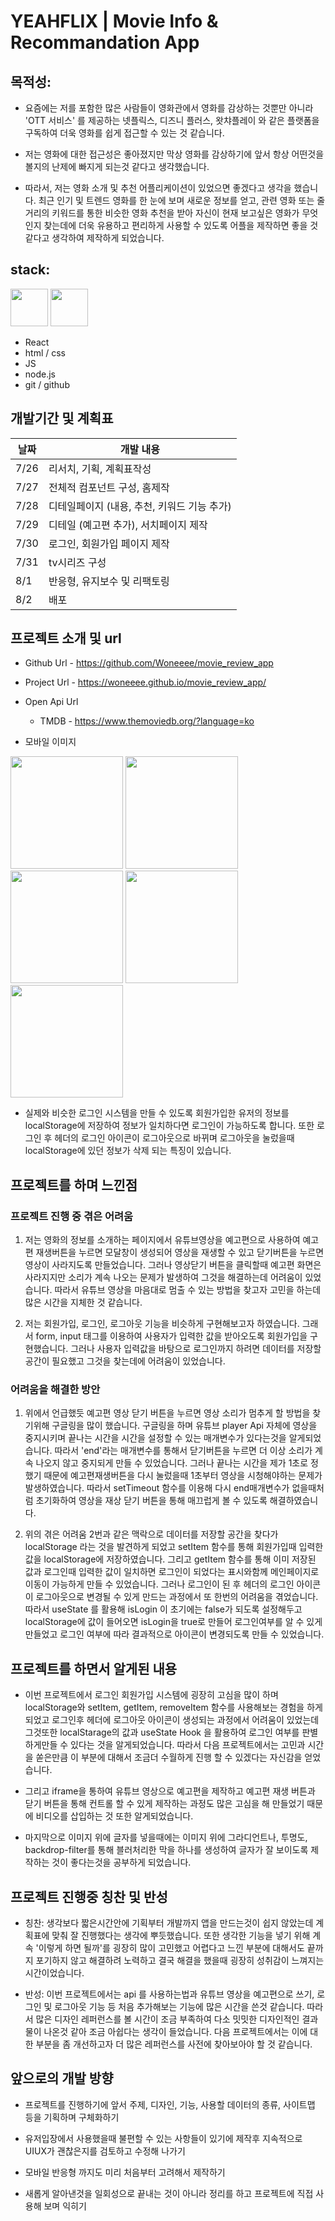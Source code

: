 # YEAHFLIX | Movie Info & Recommandation App

## 목적성:

- 요즘에는 저를 포함한 많은 사람들이 영화관에서 영화를 감상하는 것뿐만 아니라 'OTT 서비스' 를 제공하는 넷플릭스, 디즈니 플러스, 왓챠플레이 와 같은 플랫폼을 구독하여 더욱 영화를 쉽게 접근할 수 있는 것 같습니다.

- 저는 영화에 대한 접근성은 좋아졌지만 막상 영화를 감상하기에 앞서 항상 어떤것을 볼지의 난제에 빠지게 되는것 같다고 생각했습니다.

- 따라서, 저는 영화 소개 및 추천 어플리케이션이 있었으면 좋겠다고 생각을 했습니다. 최근 인기 및 트렌드 영화를 한 눈에 보며 새로운 정보를 얻고, 관련 영화 또는 줄거리의 키워드를 통한 비슷한 영화 추천을 받아 자신이 현재 보고싶은 영화가 무엇인지 찾는데에 더욱 유용하고 편리하게 사용할 수 있도록 어플을 제작하면 좋을 것 같다고 생각하여 제작하게 되었습니다.

## stack:

<div display="flex">
  <img src="https://upload.wikimedia.org/wikipedia/commons/thumb/9/99/Unofficial_JavaScript_logo_2.svg/800px-Unofficial_JavaScript_logo_2.svg.png" width="60px" />
  <img src="https://encrypted-tbn0.gstatic.com/images?q=tbn:ANd9GcSg1MndL-Xp1JcnqaB0YOqTp6zDjrwYyGKsPA&s" width="60px" /> 
</div>

- React
- html / css
- JS
- node.js
- git / github

## 개발기간 및 계획표

| 날짜 | 개발 내용                                   |
| ---- | ------------------------------------------- |
| 7/26 | 리서치, 기획, 계획표작성                    |
| 7/27 | 전체적 컴포넌트 구성, 홈제작                |
| 7/28 | 디테일페이지 (내용, 추천, 키워드 기능 추가) |
| 7/29 | 디테일 (예고편 추가), 서치페이지 제작       |
| 7/30 | 로그인, 회원가입 페이지 제작                |
| 7/31 | tv시리즈 구성                               |
| 8/1  | 반응형, 유지보수 및 리팩토링                |
| 8/2  | 배포                                        |

## 프로젝트 소개 및 url

- Github Url - https://github.com/Woneeee/movie_review_app
- Project Url - https://woneeee.github.io/movie_review_app/

- Open Api Url

  - TMDB - https://www.themoviedb.org/?language=ko

- 모바일 이미지

<div display="flex" >
  <img src="./src/mo_app/Main.png" width="180px"  />
  <img src="./src/mo_app/Detail.png" width="180px"  />
  <img src="./src/mo_app/Keyword.png" width="180px"  />
  <img src="./src/mo_app/Search.png" width="180px"  />
  <img src="./src/mo_app/Login.png" width="180px"  />
</div>

- 실제와 비슷한 로그인 시스템을 만들 수 있도록 회원가입한 유저의 정보를 localStorage에 저장하여 정보가 일치하다면 로그인이 가능하도록 합니다. 또한 로그인 후 헤더의 로그인 아이콘이 로그아웃으로 바뀌며 로그아웃을 눌렀을때 localStorage에 있던 정보가 삭제 되는 특징이 있습니다.

## 프로젝트를 하며 느낀점

### 프로젝트 진행 중 겪은 어려움

1.  저는 영화의 정보를 소개하는 페이지에서 유튜브영상을 예고편으로 사용하여 예고편 재생버튼을 누르면 모달창이 생성되어 영상을 재생할 수 있고 닫기버튼을 누르면 영상이 사라지도록 만들었습니다. 그러나 영상닫기 버튼을 클릭할때 예고편 화면은 사라지지만 소리가 계속 나오는 문제가 발생하여 그것을 해결하는데 어려움이 있었습니다. 따라서 유튜브 영상을 마음대로 멈출 수 있는 방법을 찾고자 고민을 하는데 많은 시간을 지체한 것 같습니다.

2.  저는 회원가입, 로그인, 로그아웃 기능을 비슷하게 구현해보고자 하였습니다. 그래서 form, input 태그를 이용하여 사용자가 입력한 값을 받아오도록 회원가입을 구현했습니다. 그러나 사용자 입력값을 바탕으로 로그인까지 하려면 데이터를 저장할 공간이 필요했고 그것을 찾는데에 어려움이 있었습니다.

### 어려움을 해결한 방안

1. 위에서 언급했듯 예고편 영상 닫기 버튼을 누르면 영상 소리가 멈추게 할 방법을 찾기위해 구글링을 많이 했습니다. 구글링을 하며 유튜브 player Api 자체에 영상을 중지시키며 끝나는 시간을 시간을 설정할 수 있는 매개변수가 있다는것을 알게되었습니다. 따라서 'end'라는 매개변수를 통해서 닫기버튼을 누르면 더 이상 소리가 계속 나오지 않고 중지되게 만들 수 있었습니다. 그러나 끝나는 시간을 제가 1초로 정했기 때문에 예고편재생버튼을 다시 눌렀을때 1초부터 영상을 시청해야하는 문제가 발생하였습니다. 따라서 setTimeout 함수를 이용해 다시 end매개변수가 없을때처럼 초기화하여 영상을 재상 닫기 버튼을 통해 매끄럽게 볼 수 있도록 해결하였습니다.

2. 위의 겪은 어려움 2번과 같은 맥락으로 데이터를 저장할 공간을 찾다가 localStorage 라는 것을 발견하게 되었고 setItem 함수를 통해 회원가입때 입력한 값을 localStorage에 저장하였습니다. 그리고 getItem 함수를 통해 이미 저장된 값과 로그인때 입력한 값이 일치하면 로그인이 되었다는 표시와함께 메인페이지로 이동이 가능하게 만들 수 있었습니다. 그러나 로그인이 된 후 헤더의 로그인 아이콘이 로그아웃으로 변경될 수 있게 만드는 과정에서 또 한번의 어려움을 겪었습니다. 따라서 useState 를 활용해 isLogin 이 초기에는 false가 되도록 설정해두고 localStorage에 값이 들어오면 isLogin을 true로 만들어 로그인여부를 알 수 있게 만들었고 로그인 여부에 따라 결과적으로 아이콘이 변경되도록 만들 수 있었습니다.

## 프로젝트를 하면서 알게된 내용

- 이번 프로젝트에서 로그인 회원가입 시스템에 굉장히 고심을 많이 하며 localStorage와 setItem, getItem, removeItem 함수를 사용해보는 경험을 하게 되었고 로그인후 헤더에 로그아웃 아이콘이 생성되는 과정에서 어려움이 있었는데 그것또한 localStarage의 값과 useState Hook 을 활용하여 로그인 여부를 판별하게만들 수 있다는 것을 알게되었습니다. 따라서 다음 프로젝트에서는 고민과 시간을 쏟은만큼 이 부분에 대해서 조금더 수월하게 진행 할 수 있겠다는 자신감을 얻었습니다.

- 그리고 iframe을 통하여 유튜브 영상으로 예고편을 제작하고 예고편 재생 버튼과 닫기 버튼을 통해 컨트롤 할 수 있게 제작하는 과정도 많은 고심을 해 만들었기 때문에 비디오를 삽입하는 것 또한 알게되었습니다.

- 마지막으로 이미지 위에 글자를 넣을때에는 이미지 위에 그라디언트나, 투명도, backdrop-filter를 통해 블러처리한 막을 하나를 생성하여 글자가 잘 보이도록 제작하는 것이 좋다는것을 공부하게 되었습니다.

## 프로젝트 진행중 칭찬 및 반성

- 칭찬: 생각보다 짧은시간안에 기획부터 개발까지 앱을 만드는것이 쉽지 않았는데 계획표에 맞춰 잘 진행했다는 생각에 뿌듯했습니다. 또한 생각한 기능을 넣기 위해 계속 '이렇게 하면 될까'를 굉장히 많이 고민했고 어렵다고 느낀 부분에 대해서도 끝까지 포기하지 않고 해결하려 노력하고 결국 해결을 했을때 굉장히 성취감이 느껴지는 시간이었습니다.

- 반성: 이번 프로젝트에서는 api 를 사용하는법과 유튜브 영상을 예고편으로 쓰기, 로그인 및 로그아웃 기능 등 처음 추가해보는 기능에 많은 시간을 쓴것 같습니다. 따라서 많은 디자인 레퍼런스를 볼 시간이 조금 부족하여 다소 밋밋한 디자인적인 결과물이 나온것 같아 조금 아쉽다는 생각이 들었습니다. 다음 프로젝트에서는 이에 대한 부분을 좀 개선하고자 더 많은 레퍼런스를 사전에 찾아보아야 할 것 같습니다.

## 앞으로의 개발 방향

- 프로젝트를 진행하기에 앞서 주제, 디자인, 기능, 사용할 데이터의 종류, 사이트맵 등을 기획하며 구체화하기

- 유저입장에서 사용했을때 불편할 수 있는 사항들이 있기에 제작후 지속적으로 UIUX가 괜찮은지를 검토하고 수정해 나가기

- 모바일 반응형 까지도 미리 처음부터 고려해서 제작하기

- 새롭게 알아낸것을 일회성으로 끝내는 것이 아니라 정리를 하고 프로젝트에 직접 사용해 보며 익히기
